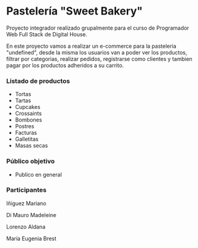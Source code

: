 # Pastelería "Sweet Bakery"

Proyecto integrador realizado grupalmente para el curso de Programador Web Full Stack de Digital House.

En este proyecto vamos a realizar un e-commerce para la pasteleria "undefined", desde la misma los usuarios van a poder ver los productos, filtrar por categorias, realizar pedidos, registrarse como clientes y tambien pagar por los productos adheridos a su carrito.

### Listado de productos

- Tortas
- Tartas
- Cupcakes
- Crossaints
- Bombones
- Postres
- Facturas
- Galletitas
- Masas secas

### Público objetivo

- Publico en general

### Participantes

Iñiguez Mariano

Di Mauro Madeleine

Lorenzo Aldana

María Eugenia Brest
